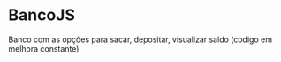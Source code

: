 # BancoJS
Banco com as opções para sacar, depositar, visualizar saldo (codigo em melhora constante)
